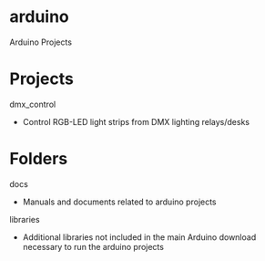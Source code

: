 arduino
=======

Arduino Projects

Projects
========
dmx_control
 - Control RGB-LED light strips from DMX lighting relays/desks

Folders
=======
docs
 - Manuals and documents related to arduino projects

libraries
 - Additional libraries not included in the main Arduino download necessary to run the arduino projects
